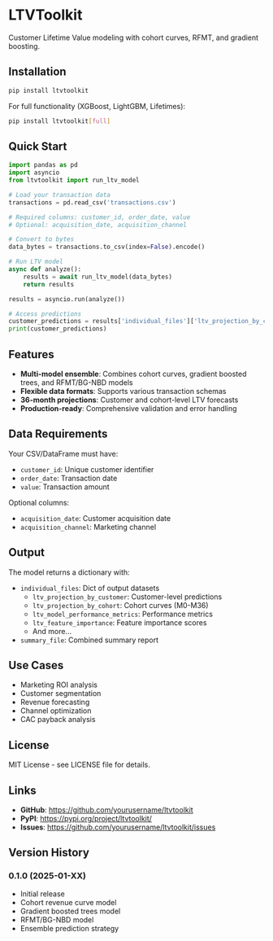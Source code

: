 # LTVToolkit

Customer Lifetime Value modeling with cohort curves, RFMT, and gradient boosting.

## Installation

```bash
pip install ltvtoolkit
```

For full functionality (XGBoost, LightGBM, Lifetimes):
```bash
pip install ltvtoolkit[full]
```

## Quick Start

```python
import pandas as pd
import asyncio
from ltvtoolkit import run_ltv_model

# Load your transaction data
transactions = pd.read_csv('transactions.csv')

# Required columns: customer_id, order_date, value
# Optional: acquisition_date, acquisition_channel

# Convert to bytes
data_bytes = transactions.to_csv(index=False).encode()

# Run LTV model
async def analyze():
    results = await run_ltv_model(data_bytes)
    return results

results = asyncio.run(analyze())

# Access predictions
customer_predictions = results['individual_files']['ltv_projection_by_customer']
print(customer_predictions)
```

## Features

- **Multi-model ensemble**: Combines cohort curves, gradient boosted trees, and RFMT/BG-NBD models
- **Flexible data formats**: Supports various transaction schemas
- **36-month projections**: Customer and cohort-level LTV forecasts
- **Production-ready**: Comprehensive validation and error handling

## Data Requirements

Your CSV/DataFrame must have:
- `customer_id`: Unique customer identifier
- `order_date`: Transaction date
- `value`: Transaction amount

Optional columns:
- `acquisition_date`: Customer acquisition date
- `acquisition_channel`: Marketing channel

## Output

The model returns a dictionary with:
- `individual_files`: Dict of output datasets
  - `ltv_projection_by_customer`: Customer-level predictions
  - `ltv_projection_by_cohort`: Cohort curves (M0-M36)
  - `ltv_model_performance_metrics`: Performance metrics
  - `ltv_feature_importance`: Feature importance scores
  - And more...
- `summary_file`: Combined summary report

## Use Cases

- Marketing ROI analysis
- Customer segmentation  
- Revenue forecasting
- Channel optimization
- CAC payback analysis

## License

MIT License - see LICENSE file for details.

## Links

- **GitHub**: https://github.com/yourusername/ltvtoolkit
- **PyPI**: https://pypi.org/project/ltvtoolkit/
- **Issues**: https://github.com/yourusername/ltvtoolkit/issues

## Version History

### 0.1.0 (2025-01-XX)
- Initial release
- Cohort revenue curve model
- Gradient boosted trees model
- RFMT/BG-NBD model
- Ensemble prediction strategy